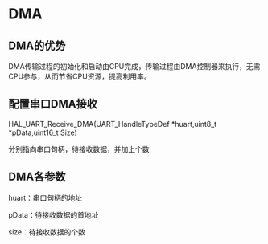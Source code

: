 # DMA

## DMA的优势

DMA传输过程的初始化和启动由CPU完成，传输过程由DMA控制器来执行，无需CPU参与，从而节省CPU资源，提高利用率。

## 配置串口DMA接收

HAL_UART_Receive_DMA(UART_HandleTypeDef *huart,uint8_t *pData,uint16_t Size)

分别指向串口句柄，待接收数据，并加上个数

## DMA各参数

huart：串口句柄的地址

pData：待接收数据的首地址

size：待接收数据的个数

